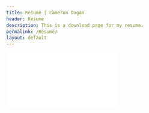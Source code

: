 ```yaml
---
title: Resume | Cameron Dugan
header: Resume
description: This is a download page for my resume.
permalink: /Resume/
layout: default
---
```



![pdf](/assets/Resume.pdf)


